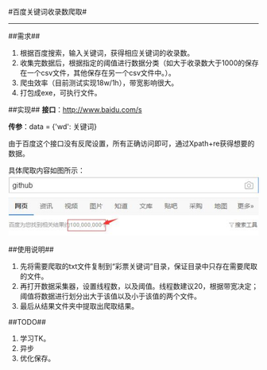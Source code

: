#百度关键词收录数爬取#

----------

##需求##


1. 根据百度搜索，输入关键词，获得相应关键词的收录数。
2. 收集完数据后，根据指定的阈值进行数据分类（如大于收录数大于1000的保存在一个csv文件，其他保存在另一个csv文件中。）。
3. 爬虫效率（目前测试实现18w/1h），带宽影响很大。
4. 打包成exe，可执行文件。

##实现##
**接口**：http://www.baidu.com/s 

**传参**：data = {'wd': 关键词}

由于百度这个接口没有反爬设置，所有正确访问即可，通过Xpath+re获得想要的数据。


具体爬取内容如图所示：
![爬取内容](https://raw.githubusercontent.com/Joynice/image/master/QQ%E6%88%AA%E5%9B%BE20190624150813.jpg)

##使用说明##

1. 先将需要爬取的txt文件复制到“彩票关键词”目录，保证目录中只存在需要爬取的文件。
2. 再打开数据采集器，设置线程数，以及阈值。线程数建议20，根据带宽决定；阈值将数据进行划分出大于该值以及小于该值的两个文件。
3. 最后从结果文件夹中提取出爬取结果。

##TODO##

1. 学习TK。
2. 异步
3. 优化保存。
